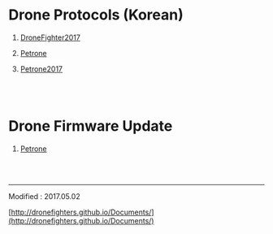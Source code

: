 
# Drone Protocols (Korean)

1. [DroneFighter2017](/kr/products/dronefighter2017/protocol/index.md)

2. [Petrone](/kr/products/petrone/protocol/index.md)

3. [Petrone2017](/kr/products/petrone2017/protocol/index.md)

<br>
<br>

# Drone Firmware Update

1. [Petrone](/kr/products/petrone/firmwareupdate/autoupdater/autoupdater.md)

<br>
<br>

---

Modified : 2017.05.02

[http://dronefighters.github.io/Documents/](http://dronefighters.github.io/Documents/)
